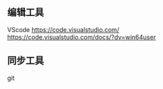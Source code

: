 ## 编辑工具
VScode https://code.visualstudio.com/
https://code.visualstudio.com/docs/?dv=win64user



## 同步工具
git  